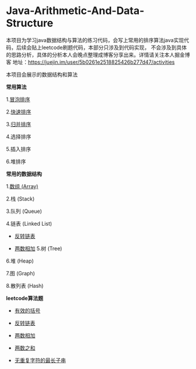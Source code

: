 # Java-Arithmetic-And-Data-Structure
本项目为学习java数据结构与算法的练习代码，会写上常用的排序算法java实现代码，后续会贴上leetcode刷题代码，本部分只涉及到代码实现，
不会涉及到具体的思路分析，具体的分析本人会晚点整理成博客分享出来。详情请关注本人掘金博客
地址：https://juejin.im/user/5b0261e2518825426b277d47/activities

本项目会展示的数据结构和算法

**常用算法**

1.[冒泡排序](https://github.com/kinglaw1204/Java-Arithmetic-And-Data-Structure/blob/master/arithmetic/src/core/BubbleSort.java)

2.[快速排序](https://github.com/kinglaw1204/Java-Arithmetic-And-Data-Structure/blob/master/arithmetic/src/core/FastSort.java)

3.[归并排序](https://github.com/kinglaw1204/Java-Arithmetic-And-Data-Structure/blob/master/arithmetic/src/core/MergeSort.java)

4.选择排序

5.插入排序

6.堆排序


**常用的数据结构**

1.[数组 (Array)](https://github.com/kinglaw1204/Java-Arithmetic-And-Data-Structure/blob/master/arithmetic/src/core/BubbleSort.java)

2.栈 (Stack)

3.队列 (Queue)

4.链表 (Linked List)

* [反转链表](https://github.com/kinglaw1204/Java-Arithmetic-And-Data-Structure/blob/master/data-structure/src/core/ReverselinkedList.java)
		
* [两数相加](https://github.com/kinglaw1204/Java-Arithmetic-And-Data-Structure/blob/master/leetcode/src/luozhou/TwoNumbersAdd.java)
5.树 (Tree)

6.堆 (Heap)

7.图 (Graph)

8.散列表 (Hash)

**leetcode算法题**

* [有效的括号](https://github.com/kinglaw1204/Java-Arithmetic-And-Data-Structure/blob/master/leetcode/src/luozhou/ValidParentheses.java)

* [反转链表](https://github.com/kinglaw1204/Java-Arithmetic-And-Data-Structure/blob/master/data-structure/src/core/ReverselinkedList.java)
		
* [两数相加](https://github.com/kinglaw1204/Java-Arithmetic-And-Data-Structure/blob/master/leetcode/src/luozhou/TwoNumbersAdd.java)

* [两数之和](https://github.com/kinglaw1204/Java-Arithmetic-And-Data-Structure/blob/master/leetcode/src/luozhou/TwoSum.java)

* [无重复字符的最长子串](https://github.com/kinglaw1204/Java-Arithmetic-And-Data-Structure/blob/master/leetcode/src/luozhou/LongestSubstring.java)		

